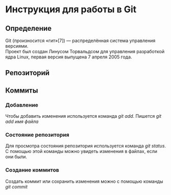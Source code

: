 # Инструкция для работы в Git

## Определение
Git (произносится «гит»[7]) — распределённая система управления версиями.  
Проект был создан Линусом Торвальдсом для управления разработкой ядра Linux, первая версия выпущена 7 апреля 2005 года. 
## Репозиторий

## Коммиты

### Добавление
Чтобы добавить изменения используется команда *git add*. Пишется *git add имя файла*
### Состояние репозитория
Для просмотра состояния репозитория используется команда *git status*. С помощью этой команды можно увидеть изменения в файлах, если они были.
### Создание коммитов
Создать коммит или сохранить изменения можно с помощью команды *git commit*
##